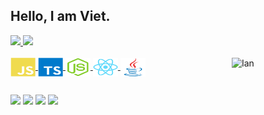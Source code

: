 ## Hello, I am Viet.

 <div>
  <a href="https://github.com/ianlibanio">
  <img height="180em" src="https://github-readme-stats.vercel.app/api?username=ianlibanio&show_icons=true&count_private=true&theme=omni"/>
  <img height="180em" src="https://github-readme-stats.vercel.app/api/top-langs/?username=ianlibanio&layout=compact&langs_count=7&theme=omni"/>
</div>
  
<div style="display: inline_block"><br>
   <img align="center" alt="JavaScript" height="30" width="40" src="https://raw.githubusercontent.com/devicons/devicon/master/icons/javascript/javascript-plain.svg">
  <img align="center" alt="TypeScript" height="30" width="40" src="https://raw.githubusercontent.com/devicons/devicon/master/icons/typescript/typescript-plain.svg">
  <img align="center" alt="Node.JS" height="30" width="40" src="https://raw.githubusercontent.com/devicons/devicon/master/icons/nodejs/nodejs-original.svg">
  <img align="center" alt="React.JS" height="30" width="40" src="https://raw.githubusercontent.com/devicons/devicon/master/icons/react/react-original.svg">
  <img align="center" alt="Java" height="30" width="40" src="https://raw.githubusercontent.com/devicons/devicon/master/icons/java/java-original.svg">
  <img align="right" alt="Ian" height="150" width="150" src="http://github.com/ianlibanio.png">
</div>
  
  ##

<div> 
    <a href="https://www.youtube.com/channel/UC3_AY0w85jIN5XREGMbZ99Q" target="_blank"><img src="https://img.shields.io/badge/YouTube-FF0000?style=for-the-badge&logo=youtube&logoColor=white" target="_blank"></a>
   	<a href="https://www.twitch.tv/ianlibanio" target="_blank"><img src="https://img.shields.io/badge/Twitch-9146FF?style=for-the-badge&logo=twitch&logoColor=white" target="_blank"></a>
  <a href="https://discord.gg/??????" target="_blank"><img src="https://img.shields.io/badge/Discord-7289DA?style=for-the-badge&logo=discord&logoColor=white" target="_blank"></a> 
  <a href = "mailto:contact@ianlibanio.com"><img src="https://img.shields.io/badge/Gmail-D14836?style=for-the-badge&logo=gmail&logoColor=white" target="_blank"></a>
</div>
